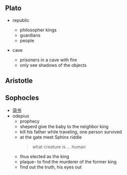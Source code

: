 ## Plato
* republic 
  - philosopher kings
  - guardians
  - people
  
* cave
  - prisoners in a cave with fire 
  - only see shadows of the objects 

## Aristotle

## Sophocles
* [简书](http://www.jianshu.com)
* odepius
  - prophecy
  - sheperd give the baby to the neighbor king
  - kill his father while traveling, one person survived 
  - at the gate meet Sphinx riddle
    > what creature is  ...
    > human
  - thus elected as the king
  - plaque- to find the murderer of the former king
  - find out the truth, his eyes out




